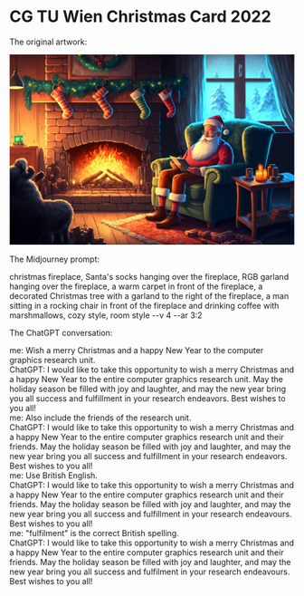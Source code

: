 # CG TU Wien Christmas Card 2022

The original artwork:

![original artwork](original_artwork.png)

The Midjourney prompt:

christmas fireplace, Santa's socks hanging over the fireplace, RGB garland hanging over the fireplace, a warm carpet in front of the fireplace, a decorated Christmas tree with a garland to the right of the fireplace, a man sitting in a rocking chair in front of the fireplace and drinking coffee with marshmallows, cozy style, room style --v 4 --ar 3:2

The ChatGPT conversation:

me: Wish a merry Christmas and a happy New Year to the computer graphics research unit.\
ChatGPT: I would like to take this opportunity to wish a merry Christmas and a happy New Year to the entire computer graphics research unit. May the holiday season be filled with joy and laughter, and may the new year bring you all success and fulfillment in your research endeavors. Best wishes to you all!\
me: Also include the friends of the research unit.\
ChatGPT: I would like to take this opportunity to wish a merry Christmas and a happy New Year to the entire computer graphics research unit and their friends. May the holiday season be filled with joy and laughter, and may the new year bring you all success and fulfillment in your research endeavors. Best wishes to you all!\
me: Use British English.\
ChatGPT: I would like to take this opportunity to wish a merry Christmas and a happy New Year to the entire computer graphics research unit and their friends. May the holiday season be filled with joy and laughter, and may the new year bring you all success and fulfillment in your research endeavours. Best wishes to you all!\
me: "fulfilment" is the correct British spelling.\
ChatGPT: I would like to take this opportunity to wish a merry Christmas and a happy New Year to the entire computer graphics research unit and their friends. May the holiday season be filled with joy and laughter, and may the new year bring you all success and fulfilment in your research endeavours. Best wishes to you all!